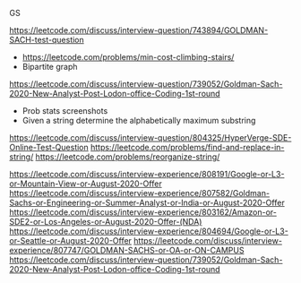 GS

https://leetcode.com/discuss/interview-question/743894/GOLDMAN-SACH-test-question
 - https://leetcode.com/problems/min-cost-climbing-stairs/
 - Bipartite graph

https://leetcode.com/discuss/interview-question/739052/Goldman-Sach-2020-New-Analyst-Post-Lodon-office-Coding-1st-round
 - Prob stats screenshots
 - Given a string determine the alphabetically maximum substring

 
https://leetcode.com/discuss/interview-question/804325/HyperVerge-SDE-Online-Test-Question
https://leetcode.com/problems/find-and-replace-in-string/
https://leetcode.com/problems/reorganize-string/


https://leetcode.com/discuss/interview-experience/808191/Google-or-L3-or-Mountain-View-or-August-2020-Offer
https://leetcode.com/discuss/interview-experience/807582/Goldman-Sachs-or-Engineering-or-Summer-Analyst-or-India-or-August-2020-Offer
https://leetcode.com/discuss/interview-experience/803162/Amazon-or-SDE2-or-Los-Angeles-or-August-2020-Offer-(NDA)
https://leetcode.com/discuss/interview-experience/804694/Google-or-L3-or-Seattle-or-August-2020-Offer
https://leetcode.com/discuss/interview-experience/807747/GOLDMAN-SACHS-or-OA-or-ON-CAMPUS
https://leetcode.com/discuss/interview-question/739052/Goldman-Sach-2020-New-Analyst-Post-Lodon-office-Coding-1st-round
